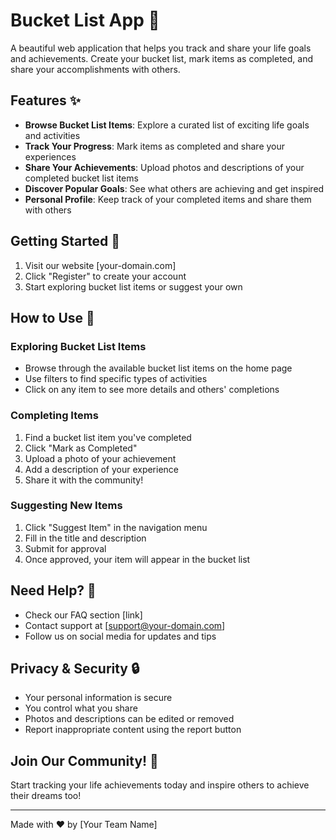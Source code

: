 # Bucket List App 🎯

A beautiful web application that helps you track and share your life goals and achievements. Create your bucket list, mark items as completed, and share your accomplishments with others.

## Features ✨

- **Browse Bucket List Items**: Explore a curated list of exciting life goals and activities
- **Track Your Progress**: Mark items as completed and share your experiences
- **Share Your Achievements**: Upload photos and descriptions of your completed bucket list items
- **Discover Popular Goals**: See what others are achieving and get inspired
- **Personal Profile**: Keep track of your completed items and share them with others

## Getting Started 🚀

1. Visit our website [your-domain.com]
2. Click "Register" to create your account
3. Start exploring bucket list items or suggest your own

## How to Use 📝

### Exploring Bucket List Items

- Browse through the available bucket list items on the home page
- Use filters to find specific types of activities
- Click on any item to see more details and others' completions

### Completing Items

1. Find a bucket list item you've completed
2. Click "Mark as Completed"
3. Upload a photo of your achievement
4. Add a description of your experience
5. Share it with the community!

### Suggesting New Items

1. Click "Suggest Item" in the navigation menu
2. Fill in the title and description
3. Submit for approval
4. Once approved, your item will appear in the bucket list

## Need Help? 🤔

- Check our FAQ section [link]
- Contact support at [support@your-domain.com]
- Follow us on social media for updates and tips

## Privacy & Security 🔒

- Your personal information is secure
- You control what you share
- Photos and descriptions can be edited or removed
- Report inappropriate content using the report button

## Join Our Community! 🌟

Start tracking your life achievements today and inspire others to achieve their dreams too!

---
Made with ❤️ by [Your Team Name] 